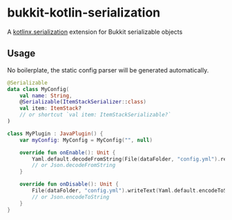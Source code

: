 # bukkit-kotlin-serialization

A [kotlinx.serialization](https://github.com/Kotlin/kotlinx.serialization#kotlin-multiplatform--multi-format-reflectionless-serialization) extension for Bukkit serializable objects

## Usage

No boilerplate, the static config parser will be generated automatically.

```kotlin
@Serializable
data class MyConfig(
    val name: String,
    @Serializable(ItemStackSerializer::class)
    val item: ItemStack?
    // or shortcut `val item: ItemStackSerializable?`
)

class MyPlugin : JavaPlugin() {
    var myConfig: MyConfig = MyConfig("", null)

    override fun onEnable(): Unit {
        Yaml.default.decodeFromString(File(dataFolder, "config.yml").readText())
        // or Json.decodeFromString
    }

    override fun onDisable(): Unit {
        File(dataFolder, "config.yml").writeText(Yaml.default.encodeToString(myConfig))
        // or Json.encodeToString
    }
} 
```

